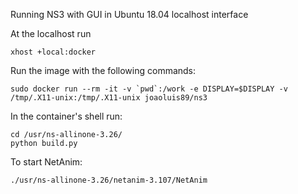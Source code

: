 Running NS3 with GUI in Ubuntu 18.04 localhost interface

At the localhost run

```
xhost +local:docker
```

Run the image with the following commands:
```
sudo docker run --rm -it -v `pwd`:/work -e DISPLAY=$DISPLAY -v /tmp/.X11-unix:/tmp/.X11-unix joaoluis89/ns3
```

In the container's shell run:

```
cd /usr/ns-allinone-3.26/
python build.py
```

To start NetAnim:
```
./usr/ns-allinone-3.26/netanim-3.107/NetAnim
```
